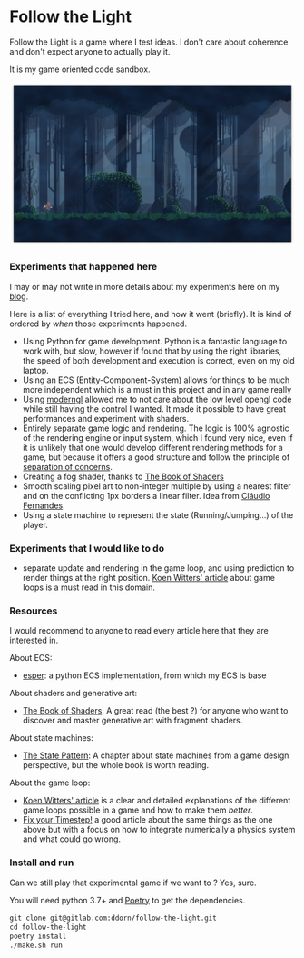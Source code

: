 # Follow the Light

Follow the Light is a game where I test ideas. 
I don't care about coherence and don't expect 
anyone to actually play it.
 
It is my game oriented code sandbox. 

![screenshot](assets/screenshot.png)

### Experiments that happened here

I may or may not write in more details about my experiments here 
on my [blog](https://ddorn.gitlab.io).

Here is a list of everything I tried here, and how it went (briefly).
It is kind of ordered by *when* those experiments happened.


 - Using Python for game development. Python is a fantastic language to
     work with, but slow, however if found that by using the right
     libraries, the speed of both development and execution is correct,
     even on my old laptop.
 - Using an ECS (Entity-Component-System) allows for things
    to be much more independent which is a must in
    this project and in any game really
 - Using [moderngl](https://github.com/moderngl/moderngl) 
    allowed me to not care about the low level opengl code
    while still having the control I wanted. 
    It made it possible to have great performances 
    and experiment with shaders.
 - Entirely separate game logic and rendering. 
    The logic is 100% agnostic of the rendering engine
    or input system, which I found very nice, even if it is 
    unlikely that one would develop different rendering methods
    for a game, but because it offers a good structure and
    follow the principle of [separation of concerns](https://github.com/moderngl/moderngl).
 - Creating a fog shader, thanks to [The Book of Shaders](https://thebookofshaders.com/)
 - Smooth scaling pixel art to non-integer multiple 
    by using a nearest filter and on the conflicting 1px borders
    a linear filter. 
    Idea from [Cláudio Fernandes](https://csantosbh.wordpress.com/2014/01/25/manual-texture-filtering-for-pixelated-games-in-webgl/).
 - Using a state machine to represent the state (Running/Jumping...) 
    of the player. 

### Experiments that I would like to do
 - separate update and rendering in the game loop, and using 
    prediction to render things at the right position.
    [Koen Witters' article](https://dewitters.com/dewitters-gameloop/)
    about game loops is a must read in this domain.

### Resources

I would recommend to anyone to read every article here
that they are interested in.
 
About ECS:
 - [esper](https://github.com/benmoran56/esper): 
    a python ECS implementation, from which my ECS is base
    
About shaders and generative art:
 - [The Book of Shaders](https://thebookofshaders.com/):
    A great read (the best ?) for anyone who want to discover
    and master generative art with fragment shaders.
    
About state machines:
 - [The State Pattern](http://gameprogrammingpatterns.com/state.html):
    A chapter about state machines from a game design perspective,
    but the whole book is worth reading.
    
 About the game loop:
  - [Koen Witters' article](https://dewitters.com/dewitters-gameloop/)
    is a clear and detailed explanations of the different game loops
    possible in a game and how to make them *better*.
  - [Fix your Timestep!](https://www.gafferongames.com/post/fix_your_timestep/)
    a good article about the same things as the one above but with a focus
    on how to integrate numerically a physics system and what could go wrong.


### Install and run

Can we still play that experimental game if we want to ?
Yes, sure.

You will need python 3.7+ and [Poetry](https://python-poetry.org/) to get the dependencies.

```shell script
git clone git@gitlab.com:ddorn/follow-the-light.git
cd follow-the-light
poetry install
./make.sh run
```
